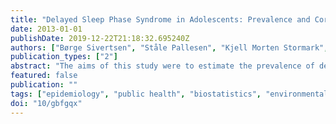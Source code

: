 ```yaml
---
title: "Delayed Sleep Phase Syndrome in Adolescents: Prevalence and Correlates in a Large Population Based Study"
date: 2013-01-01
publishDate: 2019-12-22T21:18:32.695240Z
authors: ["Børge Sivertsen", "Ståle Pallesen", "Kjell Morten Stormark", "Tormod Bøe", "Astri J. Lundervold", "Mari Hysing"]
publication_types: ["2"]
abstract: "The aims of this study were to estimate the prevalence of delayed sleep phase syndrome (dsps) in adolescence, and to examine the association to insomnia and school non-attendance. data stem from a large population based study in hordaland county in norway conducted in 2012, the ung@hordaland study. in all, 10,220 adolescents aged 16–18 years (54% girls) provided self-reported data on a range of sleep parameters: dsps was defined according to the international classification of sleep disorders, revised (icsd-r) criteria, while insomnia was defined according to the quantitative criteria for insomnia. other sleep parameters included time in bed, sleep duration, sleep efficiency, oversleeping, sleep onset latency, wake after sleep onset, subjective sleep need, sleep deficiency, sleepiness and tiredness. sleep data were calculated separately for weekdays and weekends. data on school non-attendance were provided by official registers. the prevalence of dsps was 3.3%, and significantly higher among girls (3.7%) than boys (2.7%). there was a strong overlap between dsps and insomnia, with more than half of the adolescents with dsps also meeting the criteria for insomnia (53.8% for boys and 57.1% for girls). adolescents with dsps had significantly higher odds ratios (or) of non-attendance at school. after adjusting for sociodeographical factors, insomnia and depression, the adjusted ors for days of non-attendance were orhspace0.167em=hspace0.167em3.22 (95% ci: 1.94-5.34) for boys and orhspace0.167em=hspace0.167em1.87 (95% ci: 1.25-2.80) for girls. a similar effect was found for hours of non-attendance for boys, with an adjusted orhspace0.167em=hspace0.167em3.05 (95% ci: 1.89-4.92). the effect for girls was no longer significant after full adjustment (or =1.48 [95% ci: 0.94-2.32]). this is one of the first studies to estimate the prevalence of dsps in adolescents. the high prevalence of dsps, and overlap with insomnia, in combination with the odds of school non-attendance, suggest that a broad and thorough clinical approach is warranted when adolescents present with symptoms of dsps."
featured: false
publication: ""
tags: ["epidemiology", "public health", "biostatistics", "environmental health", "general", "medicine/public health", "vaccine", "⛔ no doi found"]
doi: "10/gbfgqx"
---
```


